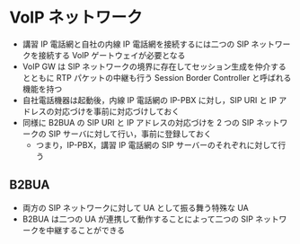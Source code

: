 # VoIP ネットワーク

- 講習 IP 電話網と自社の内線 IP 電話網を接続するには二つの SIP ネットワークを接続する VoIP ゲートウェイが必要となる
- VoIP GW は SIP ネットワークの境界に存在してセッション生成を仲介するとともに RTP パケットの中継も行う Session Border Controller と呼ばれる機能を持つ
- 自社電話機器は起動後，内線 IP 電話網の IP-PBX に対し，SIP URI と IP アドレスの対応づけを事前に対応づけしておく
- 同様に B2BUA の SIP URI と IP アドレスの対応づけを 2 つの SIP ネットワークの SIP サーバに対して行い，事前に登録しておく
  - つまり，IP-PBX，講習 IP 電話網の SIP サーバーのそれぞれに対して行う

## B2BUA

- 両方の SIP ネットワークに対して UA として振る舞う特殊な UA
- B2BUA は二つの UA が連携して動作することによって二つの SIP ネットワークを中継することができる
